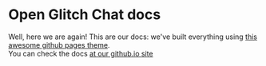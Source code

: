 # Open Glitch Chat docs
Well, here we are again! This are our docs: we've built everything using [this awesome github pages theme](https://github.com/just-the-docs/just-the-docs).  
You can check the docs [at our github.io site](https://tiagorangel2011.github.io/glitch-chat-docs/)
